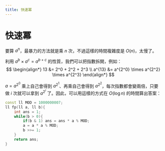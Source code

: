 ```yaml
---
title: 快速冪
---
```

# 快速冪

要算 $a^n$，最暴力的方法就是乘 $n$ 次，不過這樣的時間複雜度是 $O(n)$，太慢了。

利用 $a^b \times a^c = a^{b+c}$ 的性質，我們可以把指數拆開，例如：
$$
\begin{align*}
13 &= 2^0 + 2^2 + 2^3 \\
a^{13} &= a^{2^0} \times a^{2^2} \times a^{2^3}
\end{align*}
$$

$a=a^{2^0}$ 乘上自己會得到 $a^{2^1}$、再乘自己會得到 $a^{2^2}$，每次指數都會變兩倍，只要做 $i$ 次就可以拿到 $a^{2^i}$ 了。因此，可以用這樣的方式在 $O(\log n)$ 的時間算出答案：

```cpp
const ll MOD = 1000000007;
ll fp(ll a, ll b){
    int ans = 1;
    while(b > 0){
        if(b & 1) ans = ans * a % MOD;
        a = a * a % MOD;
        b >>= 1;
    }
    return ans;
}
```